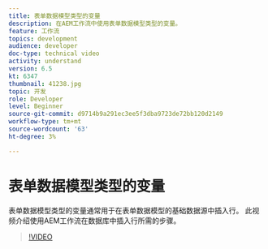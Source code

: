 ```yaml
---
title: 表单数据模型类型的变量
description: 在AEM工作流中使用表单数据模型类型的变量。
feature: 工作流
topics: development
audience: developer
doc-type: technical video
activity: understand
version: 6.5
kt: 6347
thumbnail: 41238.jpg
topic: 开发
role: Developer
level: Beginner
source-git-commit: d9714b9a291ec3ee5f3dba9723de72bb120d2149
workflow-type: tm+mt
source-wordcount: '63'
ht-degree: 3%

---
```



# 表单数据模型类型的变量

表单数据模型类型的变量通常用于在表单数据模型的基础数据源中插入行。 此视频介绍使用AEM工作流在数据库中插入行所需的步骤。



>[!VIDEO](https://video.tv.adobe.com/v/41238/quality=9&learn=on)
